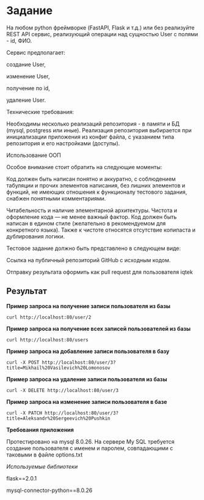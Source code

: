 # Задание
На любом python фреймворке (FastAPI, Flask и т.д.) или без реализуйте REST API сервис, реализующий операции над сущностью User с полями - id, ФИО.

Сервис предполагает:


создание User, 


изменение User, 


получение по id,


удаление User.


Технические требования:

Необходимы несколько реализаций репозитория - в памяти и БД (mysql, postgress или иные). Реализация репозитория выбирается при инициализации приложения из конфиг файла, с указанием типа репозитория и его настройками (доступы).


Использование ООП

Особое внимание стоит обратить на следующие моменты:

Код должен быть написан понятно и аккуратно, с соблюдением табуляции и прочих элементов написания, без лишних элементов и функций, не имеющих отношения к функционалу тестового задания, снабжен понятными комментариями.

Читабельность и наличие элементарной архитектуры.
Чистота и оформление кода — не менее важный фактор. Код должен быть написан в едином стиле (желательно в рекомендуемом для конкретного языка). Также к чистоте относятся отсутствие копипаста и дублирования логики.

Тестовое задание должно быть представлено в следующем виде:

Ссылка на публичный репозиторий GitHub с исходным кодом.

Отправку результата оформить как pull request для пользователя iqtek

## Результат

**Пример запроса на получение записи пользователя из базы**
```
curl http://localhost:80/user/2
```

**Пример запроса на получение всех записей пользователей из базы**
```
curl http://localhost:80/users
```

**Пример запроса на добавление записи пользователя в базу**
```
curl -X POST http://localhost:80/user/3?title=Mikhail%20Vasilevich%20Lomonosov
```

**Пример запроса на удаление записи пользователя из базы**
```
curl -X DELETE http://localhost:80/user/3
```

**Пример запроса на изменение записи пользователя в базе**
```
curl -X PATCH http://localhost:80/user/3?title=Aleksandr%20Sergeevich%20Pushkin
```


**Требования приложения**

Протестировано на mysql 8.0.26. На сервере My SQL требуется создание пользователя с именем и паролем, совпадающими с таковыми в файле options.txt 

*Используемые библиотеки*

flask==2.0.1

mysql-connector-python==8.0.26
